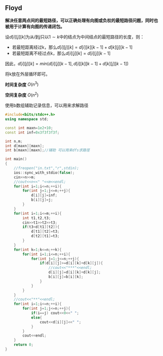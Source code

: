 ## Floyd

**解决任意两点间的最短路径，可以正确处理有向图或负权的最短路径问题，同时也被用于计算有向图的传递闭包。**

设$d[i][j][k]$为从$i$到$j$只以$1\sim k$中的结点为中间结点的最短路径的长度，则：

* 若最短距离经过k，那么$d[i][j][k]=d[i][k][k-1]+d[k][j][k-1]$ 
* 若最短距离不经过点k，那么$d[i][j][k]=d[i][j][k-1]$

因此，$d[i][j][k]=min(d[i][j][k-1],d[i][k][k-1]+d[k][j][k-1])$

将k放在外层循环即可。



**时间复杂度**  $O(n^3)$

**空间复杂度**  $O(n^2)$



使用b数组辅助记录信息，可以用来求解路径



```c++
#include<bits/stdc++.h>
using namespace std;

const int maxn=1e2+10;
const int inf=0x3f3f3f3f;

int n,m;
int d[maxn][maxn];
int b[maxn][maxn];//辅助 可以用来dfs求路径

int main()
{
    //freopen("in.txt","r",stdin);
    ios::sync_with_stdio(false);
    cin>>n>>m;
    //cout<<n<<" "<<m<<endl;
    for(int i=1;i<=n;++i){
        for(int j=1;j<=n;++j){
            d[i][j]=inf;
            b[i][j]=j;
        }
    }
    for(int i=1;i<=m;++i){
        int t1,t2,t3;
        cin>>t1>>t2>>t3;
        if(t3<d[t1][t2]){
            d[t1][t2]=t3;
            d[t2][t1]=t3;
        }
    }
    for(int k=1;k<=n;++k){
        for(int i=1;i<=n;++i){
            for(int j=1;j<=n;++j){
                if(d[i][j]>=d[i][k]+d[k][j]){
                    //cout<<"***"<<endl;
                    d[i][j]=d[i][k]+d[k][j];
                    b[i][j]=b[i][k];
                }
            }
        }
    }
    //cout<<"**"<<endl;
    for(int i=1;i<=n;++i){
        for(int j=1;j<=n;++j){
            if(i==j) cout<<0<<" ";
            else{
                cout<<d[i][j]<<" ";
            }
        }
        cout<<endl;
    }
    return 0;
}

```

